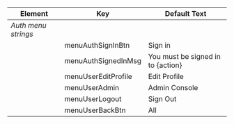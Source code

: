 ---
---

<a id="section_rwk_4bw_sy"></a>

<table id="table_kt4_4bw_sy"> 
 <tgroup cols="3"> 
  <colspec colnum="1" colname="col1" /> 
  <colspec colnum="2" colname="col2" /> 
  <colspec colnum="3" colname="col3" /> 
  <thead> 
   <tr> 
    <th class="entry">Element</th> 
    <th class="entry">Key</th> 
    <th class="entry">Default Text</th> 
   </tr> 
  </thead> 
  <tbody> 
   <tr> 
    <td><i>Auth menu strings</i></td> 
    <td></td> 
    <td></td> 
   </tr> 
   <tr> 
    <td></td> 
    <td><span class="codeph">menuAuthSignInBtn</span></td> 
    <td>Sign in</td> 
   </tr> 
   <tr> 
    <td></td> 
    <td><span class="codeph">menuAuthSignedInMsg</span></td> 
    <td>You must be signed in to {action}</td> 
   </tr> 
   <tr> 
    <td></td> 
    <td><span class="codeph">menuUserEditProfile</span></td> 
    <td>Edit Profile</td> 
   </tr> 
   <tr> 
    <td></td> 
    <td><span class="codeph">menuUserAdmin</span></td> 
    <td>Admin Console</td> 
   </tr> 
   <tr> 
    <td></td> 
    <td><span class="codeph">menuUserLogout</span></td> 
    <td>Sign Out</td> 
   </tr> 
   <tr> 
    <td></td> 
    <td><span class="codeph">menuUserBackBtn</span></td> 
    <td>All</td> 
   </tr> 
  </tbody> 
 </tgroup> 
</table>

